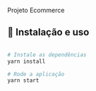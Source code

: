Projeto Ecommerce

## :wrench: Instalação e uso

```bash

# Instale as dependências
yarn install

# Rode a aplicação
yarn start
```

<br>
